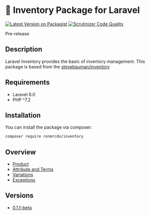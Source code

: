 # :construction: Inventory Package for Laravel

[![Latest Version on Packagist](https://img.shields.io/packagist/v/spatie/laravel-webhook-server.svg?style=flat-square)](https://packagist.org/packages/ronmrcdo/inventory)
[![Scrutinizer Code Quality](https://scrutinizer-ci.com/g/ronmrcdo/laravel-inventory/badges/quality-score.png?b=master)](https://scrutinizer-ci.com/g/ronmrcdo/laravel-inventory/?branch=master)

Pre-release

## Description
Laravel Inventory provides the basic of inventory management. This package is based from the <a href="https://github.com/mauricecalhoun/inventory">stevebauman/inventory</a>

## Requirements
* Laravel 6.0
* PHP ^7.2

## Installation

You can install the package via composer:

```bash
composer require ronmrcdo/inventory
```

## Overview
<ul>
    <li><a href="docs/Product.md">Product</a></li>
    <li><a href="docs/Attribute.md">Attribute and Terms</a></li>
    <li><a href="docs/Variation.md">Variations</a></li>
    <li><a href="docs/Exceptions.md">Exceptions</a></li>
</ul>

## Versions

<ul>
    <li><a href="https://github.com/ronmrcdo/laravel-inventory/releases/tag/v0.1.1-beta">0.1.1-beta</a></li>
</ul>